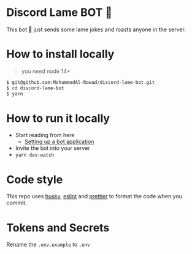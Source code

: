 # Discord Lame BOT 🤖

This bot 🤖 just sends some lame jokes and roasts anyone in the server.

# How to install locally

> you need node 14+

```bash
$ git@github.com:MohammedAl-Rowad/discord-lame-bot.git
$ cd discord-lame-bot
$ yarn
```

# How to run it locally

- Start reading from here
  - [Setting up a bot application](https://discordjs.guide/preparations/setting-up-a-bot-application.html#creating-your-bot)
- Invite the bot into your server
- `yarn dev:watch`

# Code style

This repo uses [husky](https://github.com/typicode/husky), [eslint](https://eslint.org/) and [prettier](https://prettier.io/) to format the code when you commit.

# Tokens and Secrets

Rename the `.env.example` to `.env`
